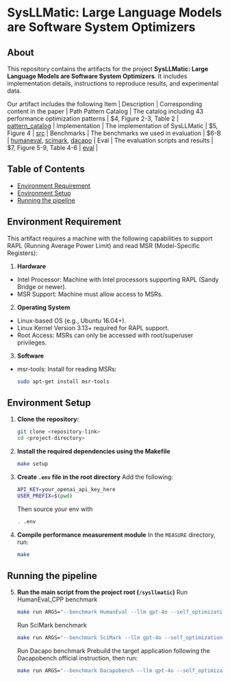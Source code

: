 # SysLLMatic: Large Language Models are Software System Optimizers
## About
This repository contains the artifacts for the project **SysLLMatic: Large Language Models are Software System Optimizers**. It includes implementation details, instructions to reproduce results, and experimental data.

Our artifact includes the following
Item | Description | Corresponding content in the paper | Path
Pattern Catalog | The catalog including 43 performance optimization patterns | $4, Figure 2-3, Table 2 | [pattern_catalog](./pattern_catalog) |
Implementation |  The implementation of SysLLMatic | $5, Figure 4 | [src](./src) |
Benchmarks | The benchmarks we used in evaluation | $6-B | [humaneval](./benchmark_humaneval), [scimark](./benchmark_scimark), [dacapo](./benchmark_dacapo)  |
Eval | The evaluation scripts and results | $7, Figure 5-9, Table 4-6 | [eval](./eval) |

## Table of Contents
- [Environment Requirement](#environment-requirement)
- [Environment Setup](#environment-setup)
- [Running the pipeline](#running-the-pipeline)

## Environment Requirement
This artifact requires a machine with the following capabilities to support RAPL (Running Average Power Limit) and read MSR (Model-Specific Registers):

1. **Hardware**
- Intel Processor: Machine with Intel processors supporting RAPL (Sandy Bridge or newer).
- MSR Support: Machine must allow access to MSRs.

2. **Operating System**
- Linux-based OS (e.g., Ubuntu 16.04+).
- Linux Kernel Version 3.13+ required for RAPL support.
- Root Access: MSRs can only be accessed with root/superuser privileges.

3. **Software**
- msr-tools: Install for reading MSRs:
    ```bash
    sudo apt-get install msr-tools
    ```
## Environment Setup
1. **Clone the repository:**
   ```bash
   git clone <repository-link>
   cd <project-directory>
   ```
2. **Install the required dependencies using the Makefile**
    ```bash
   make setup
   ```
3. **Create `.env` file in the root directory**
    Add the following:
    ```bash
    API_KEY=your_openai_api_key_here
    USER_PREFIX=$(pwd)
    ```
    Then source your env with
    ```bash
    . .env
    ```
4. **Compile performance measurement module**
    In the `MEASURE` directory, run:
    ```bash
    make
    ```

## Running the pipeline
5. **Run the main script from the project root (`/sysllmatic`)**
    Run HumanEval_CPP benchmark
    ```bash
    make run ARGS="--benchmark HumanEval --llm gpt-4o --self_optimization_step 2 --num_programs 2"
    ```
    Run SciMark benchmark
    ```bash
    make run ARGS="--benchmark SciMark --llm gpt-4o --self_optimization_step 2"
    ```
    Run Dacapo benchmark
    Prebuild the target application following the Dacapobench official instruction, then run:
    ```bash
    make run ARGS="--benchmark Dacapobench --llm gpt-4o --self_optimization_step 2 --application_name biojava"
    ```